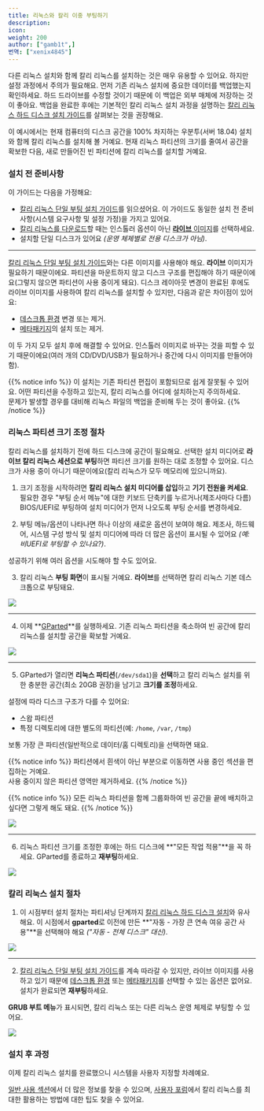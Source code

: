 ```yaml
---
title: 리눅스와 칼리 이중 부팅하기
description:
icon:
weight: 200
author: ["gamb1t",]
번역: ["xenix4845"]
---
```


다른 리눅스 설치와 함께 칼리 리눅스를 설치하는 것은 매우 유용할 수 있어요. 하지만 설정 과정에서 주의가 필요해요. 먼저 기존 리눅스 설치에 중요한 데이터를 백업했는지 확인하세요. 하드 드라이브를 수정할 것이기 때문에 이 백업은 외부 매체에 저장하는 것이 좋아요. 백업을 완료한 후에는 기본적인 칼리 리눅스 설치 과정을 설명하는 [칼리 리눅스 하드 디스크 설치 가이드](https://kali.org/docs/installation/hard-disk-install/)를 살펴보는 것을 권장해요.

이 예시에서는 현재 컴퓨터의 디스크 공간을 100% 차지하는 우분투(서버 18.04) 설치와 함께 칼리 리눅스를 설치해 볼 거예요. 현재 리눅스 파티션의 크기를 줄여서 공간을 확보한 다음, 새로 만들어진 빈 파티션에 칼리 리눅스를 설치할 거예요.

### 설치 전 준비사항

이 가이드는 다음을 가정해요:

- [칼리 리눅스 단일 부팅 설치 가이드](https://kali.org/docs/installation/hard-disk-install/)를 읽으셨어요. 이 가이드도 동일한 설치 전 준비사항(시스템 요구사항 및 설정 가정)을 가지고 있어요.
- [칼리 리눅스를 다운로드](https://kali.org/docs/introduction/download-official-kali-linux-images/)할 때는 인스톨러 옵션이 아닌 [**라이브** 이미지](https://kali.org/docs/introduction/what-image-to-download/#which-image-to-choose)를 선택하세요.
- 설치할 단일 디스크가 있어요 _(운영 체제별로 전용 디스크가 아님)_.

- - -

[칼리 리눅스 단일 부팅 설치 가이드](https://kali.org/docs/installation/hard-disk-install/)와는 다른 이미지를 사용해야 해요. **라이브** 이미지가 필요하기 때문이에요. 파티션을 마운트하지 않고 디스크 구조를 편집해야 하기 때문이에요(그렇지 않으면 파티션이 사용 중이게 돼요). 디스크 레이아웃 변경이 완료된 후에도 라이브 이미지를 사용하여 칼리 리눅스를 설치할 수 있지만, 다음과 같은 차이점이 있어요:

- [데스크톱 환경](https://kali.org/docs/general-use/switching-desktop-environments/) 변경 또는 제거.
- [메타패키지](https://kali.org/docs/general-use/metapackages/)의 설치 또는 제거.

이 두 가지 모두 설치 후에 해결할 수 있어요. 인스톨러 이미지로 바꾸는 것을 피할 수 있기 때문이에요(여러 개의 CD/DVD/USB가 필요하거나 중간에 다시 이미지를 만들어야 함).

{{% notice info %}}
이 설치는 기존 파티션 편집이 포함되므로 쉽게 잘못될 수 있어요. 어떤 파티션을 수정하고 있는지, 칼리 리눅스를 어디에 설치하는지 주의하세요.<br />
문제가 발생할 경우를 대비해 리눅스 파일의 백업을 준비해 두는 것이 좋아요.
{{% /notice %}}

### 리눅스 파티션 크기 조정 절차

칼리 리눅스를 설치하기 전에 하드 디스크에 공간이 필요해요. 선택한 설치 미디어로 **라이브 칼리 리눅스 세션으로 부팅**하면 파티션 크기를 원하는 대로 조정할 수 있어요. 디스크가 사용 중이 아니기 때문이에요(칼리 리눅스가 모두 메모리에 있으니까요).

1. 크기 조정을 시작하려면 **칼리 리눅스 설치 미디어를 삽입**하고 **기기 전원을 켜세요**. 필요한 경우 "부팅 순서 메뉴"에 대한 키보드 단축키를 누르거나(제조사마다 다름) BIOS/UEFI로 부팅하여 설치 미디어가 먼저 나오도록 부팅 순서를 변경하세요.

2. 부팅 메뉴/옵션이 나타나면 하나 이상의 새로운 옵션이 보여야 해요. 제조사, 하드웨어, 시스템 구성 방식 및 설치 미디어에 따라 더 많은 옵션이 표시될 수 있어요 _(예: 비UEFI로 부팅할 수 있나요?)_.

성공하기 위해 여러 옵션을 시도해야 할 수도 있어요.

3. 칼리 리눅스 **부팅 화면**이 표시될 거예요. **라이브**를 선택하면 칼리 리눅스 기본 데스크톱으로 부팅돼요.

![](boot-live.png)

- - -

4. 이제 **[GParted](https://packages.debian.org/testing/gparted)**를 실행하세요. 기존 리눅스 파티션을 축소하여 빈 공간에 칼리 리눅스를 설치할 공간을 확보할 거예요.

![](gparted-1.png)

- - -

5. GParted가 열리면 **리눅스 파티션**(`/dev/sda1`)을 **선택**하고 칼리 리눅스 설치를 위한 충분한 공간(최소 20GB 권장)을 남기고 **크기를 조정**하세요.

설정에 따라 디스크 구조가 다를 수 있어요:

- 스왑 파티션
- 특정 디렉토리에 대한 별도의 파티션(예: `/home`, `/var`, `/tmp`)

보통 가장 큰 파티션(일반적으로 데이터/홈 디렉토리)을 선택하면 돼요.

{{% notice info %}}
파티션에서 흰색이 아닌 부분으로 이동하면 사용 중인 섹션을 편집하는 거예요.<br />
사용 중이지 않은 파티션 영역만 제거하세요.
{{% /notice %}}

{{% notice info %}}
모든 리눅스 파티션을 함께 그룹화하여 빈 공간을 끝에 배치하고 싶다면 그렇게 해도 돼요.
{{% /notice %}}

![](gparted-2-linux.png)

- - -

6. 리눅스 파티션 크기를 조정한 후에는 하드 디스크에 **"모든 작업 적용"**을 꼭 하세요. GParted를 종료하고 **재부팅**하세요.

![](gparted-3-linux.png)

### 칼리 리눅스 설치 절차

1. 이 시점부터 설치 절차는 파티셔닝 단계까지 [칼리 리눅스 하드 디스크 설치](https://kali.org/docs/installation/hard-disk-install/)와 유사해요.
이 시점에서 **gparted**로 이전에 만든 **"자동 - 가장 큰 연속 여유 공간 사용"**을 선택해야 해요 _("자동 - 전체 디스크" 대신)_.

![](setup-partition-1-continuous.png)

- - -

2. [칼리 리눅스 단일 부팅 설치 가이드](https://kali.org/docs/installation/hard-disk-install/)를 계속 따라갈 수 있지만, 라이브 이미지를 사용하고 있기 때문에 [데스크톱 환경](https://kali.org/docs/general-use/switching-desktop-environments/) 또는 [메타패키지](https://kali.org/docs/general-use/metapackages/)를 선택할 수 있는 옵션은 없어요. 설치가 완료되면 **재부팅**하세요.

**GRUB 부트 메뉴**가 표시되면, 칼리 리눅스 또는 다른 리눅스 운영 체제로 부팅할 수 있어요.

![](boot-linux.png)

### 설치 후 과정

이제 칼리 리눅스 설치를 완료했으니 시스템을 사용자 지정할 차례예요.

[일반 사용 섹션](https://kali.org/docs/general-use/)에서 더 많은 정보를 찾을 수 있으며, [사용자 포럼](https://forums.kali.org/)에서 칼리 리눅스를 최대한 활용하는 방법에 대한 팁도 찾을 수 있어요.
